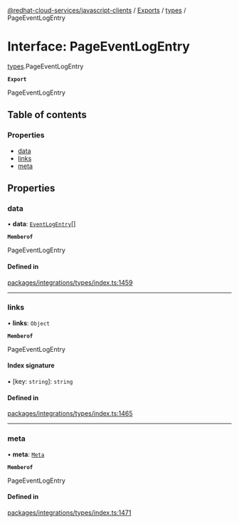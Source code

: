 [@redhat-cloud-services/javascript-clients](../README.md) / [Exports](../modules.md) / [types](../modules/types.md) / PageEventLogEntry

# Interface: PageEventLogEntry

[types](../modules/types.md).PageEventLogEntry

**`Export`**

PageEventLogEntry

## Table of contents

### Properties

- [data](types.PageEventLogEntry.md#data)
- [links](types.PageEventLogEntry.md#links)
- [meta](types.PageEventLogEntry.md#meta)

## Properties

### data

• **data**: [`EventLogEntry`](types.EventLogEntry.md)[]

**`Memberof`**

PageEventLogEntry

#### Defined in

[packages/integrations/types/index.ts:1459](https://github.com/RedHatInsights/javascript-clients/blob/main/packages/integrations/types/index.ts#L1459)

___

### links

• **links**: `Object`

**`Memberof`**

PageEventLogEntry

#### Index signature

▪ [key: `string`]: `string`

#### Defined in

[packages/integrations/types/index.ts:1465](https://github.com/RedHatInsights/javascript-clients/blob/main/packages/integrations/types/index.ts#L1465)

___

### meta

• **meta**: [`Meta`](types.Meta.md)

**`Memberof`**

PageEventLogEntry

#### Defined in

[packages/integrations/types/index.ts:1471](https://github.com/RedHatInsights/javascript-clients/blob/main/packages/integrations/types/index.ts#L1471)
